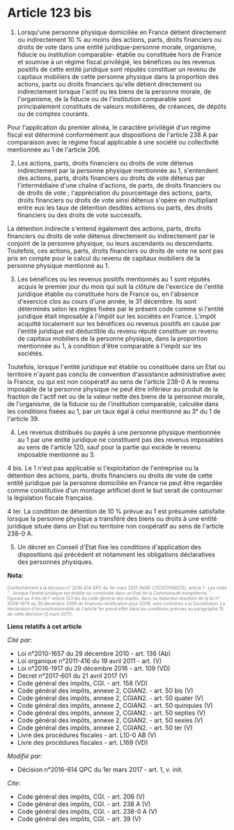 # Article 123 bis

1. Lorsqu'une personne physique domiciliée en France détient directement ou indirectement 10 % au moins des actions, parts,
droits financiers ou droits de vote dans une entité juridique-personne morale, organisme, fiducie ou institution comparable-
établie ou constituée hors de France et soumise à un régime fiscal privilégié, les bénéfices ou les revenus positifs de cette
entité juridique sont réputés constituer un revenu de capitaux mobiliers de cette personne physique dans la proportion des
actions, parts ou droits financiers qu'elle détient directement ou indirectement lorsque l'actif ou les biens de la personne
morale, de l'organisme, de la fiducie ou de l'institution comparable sont principalement constitués de valeurs mobilières, de
créances, de dépôts ou de comptes courants. 

Pour l'application du premier alinéa, le caractère privilégié d'un régime fiscal est déterminé conformément aux dispositions
de l'article 238 A par comparaison avec le régime fiscal applicable à une société ou collectivité mentionnée au 1 de
l'article 206.

2. Les actions, parts, droits financiers ou droits de vote détenus indirectement par la personne physique mentionnée au 1,
s'entendent des actions, parts, droits financiers ou droits de vote détenus par l'intermédiaire d'une chaîne d'actions, de
parts, de droits financiers ou de droits de vote ; l'appréciation du pourcentage des actions, parts, droits financiers ou
droits de vote ainsi détenus s'opère en multipliant entre eux les taux de détention desdites actions ou parts, des droits
financiers ou des droits de vote successifs. 

La détention indirecte s'entend également des actions, parts, droits financiers ou droits de vote détenus directement ou
indirectement par le conjoint de la personne physique, ou leurs ascendants ou descendants. Toutefois, ces actions, parts,
droits financiers ou droits de vote ne sont pas pris en compte pour le calcul du revenu de capitaux mobiliers de la personne
physique mentionné au 1.

3. Les bénéfices ou les revenus positifs mentionnés au 1 sont réputés acquis le premier jour du mois qui suit la clôture de
l'exercice de l'entité juridique établie ou constituée hors de France ou, en l'absence d'exercice clos au cours d'une année,
le 31 décembre. Ils sont déterminés selon les règles fixées par le présent code comme si l'entité juridique était imposable à
l'impôt sur les sociétés en France. L'impôt acquitté localement sur les bénéfices ou revenus positifs en cause par l'entité
juridique est déductible du revenu réputé constituer un revenu de capitaux mobiliers de la personne physique, dans la
proportion mentionnée au 1, à condition d'être comparable à l'impôt sur les sociétés. 

Toutefois, lorsque l'entité juridique est établie ou constituée dans un Etat ou territoire n'ayant pas conclu de convention
d'assistance administrative avec la France, ou qui est non coopératif au sens de l'article 238-0 A le revenu imposable de la
personne physique ne peut être inférieur au produit de la fraction de l'actif net ou de la valeur nette des biens de la
personne morale, de l'organisme, de la fiducie ou de l'institution comparable, calculée dans les conditions fixées au 1, par
un taux égal à celui mentionné au 3° du 1 de l'article 39.

4. Les revenus distribués ou payés à une personne physique mentionnée au 1 par une entité juridique ne constituent pas des
revenus imposables au sens de l'article 120, sauf pour la partie qui excède le revenu imposable mentionné au 3.

4 bis. Le 1 n'est pas applicable si l'exploitation de l'entreprise ou la détention des actions, parts, droits financiers ou
droits de vote de cette entité juridique par la personne domiciliée en France ne peut être regardée comme constitutive d'un
montage artificiel dont le but serait de contourner la législation fiscale française. 

4 ter. La condition de détention de 10 % prévue au 1 est présumée satisfaite lorsque la personne physique a transféré des
biens ou droits à une entité juridique située dans un Etat ou territoire non coopératif au sens de l'article 238-0 A. 

5. Un décret en Conseil d'Etat fixe les conditions d'application des dispositions qui précèdent et notamment les obligations
déclaratives des personnes physiques.

**Nota:**

<font size="1" color="#808080">Conformément à la décision n° 2016-614 QPC du 1er mars 2017 (NOR: CSCX1706657S), article 1 :
Les mots " , lorsque l'entité juridique est établie ou constituée dans un Etat de la Communauté européenne, " figurant au 4
bis de l' article 123 bis du code général des impôts, dans sa rédaction résultant de la loi n° 2009-1674 du 30 décembre 2009
de finances rectificative pour 2009, sont contraires à la Constitution. La déclaration d'inconstitutionnalité de l'article
1er prend effet dans les conditions prévues au paragraphe 15 de cette décision (3 mars 2017).</font>

**Liens relatifs à cet article**

_Cité par_:

  - Loi n°2010-1657 du 29 décembre 2010 - art. 136 (Ab)
  - Loi organique n°2011-416 du 19 avril 2011 - art. (V)
  - Loi n°2016-1917 du 29 décembre 2016 - art. 109 (VD)
  - Décret n°2017-601 du 21 avril 2017 (V)
  - Code général des impôts, CGI. - art. 158 (VD)
  - Code général des impôts, annexe 2, CGIAN2. - art. 50 bis (V)
  - Code général des impôts, annexe 2, CGIAN2. - art. 50 quater (V)
  - Code général des impôts, annexe 2, CGIAN2. - art. 50 quinquies (V)
  - Code général des impôts, annexe 2, CGIAN2. - art. 50 septies (V)
  - Code général des impôts, annexe 2, CGIAN2. - art. 50 sexies (V)
  - Code général des impôts, annexe 2, CGIAN2. - art. 50 ter (V)
  - Livre des procédures fiscales - art. L10-0 AB (V)
  - Livre des procédures fiscales - art. L169 (VD)

_Modifié par_:

  - Décision n°2016-614 QPC du 1er mars 2017 - art. 1, v. init.

_Cite_:

  - Code général des impôts, CGI. - art. 206 (V)
  - Code général des impôts, CGI. - art. 238 A (V)
  - Code général des impôts, CGI. - art. 238-0 A (V)
  - Code général des impôts, CGI. - art. 39 (V)
